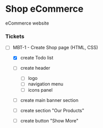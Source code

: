 # Shop eCommerce
eCommerce website

### Tickets
- [ ] MBT-1 - Create Shop page (HTML, CSS)
    - [x] create Todo list
    - [ ] create header
        - [ ] logo
        - [ ] navigation menu
        - [ ] icons panel   
    - [ ] create main banner section
    - [ ] create section "Our Products"
    - [ ] create button "Show More"
    
